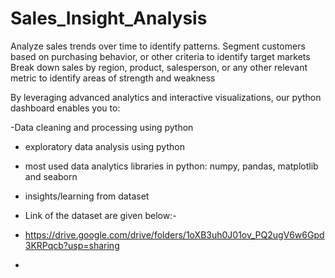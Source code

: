 # Sales_Insight_Analysis
Analyze sales trends over time to identify patterns.
Segment customers based on  purchasing behavior, or other criteria to identify target markets
Break down sales by region, product, salesperson, or any other relevant metric to identify areas of strength and weakness

By leveraging advanced analytics and interactive visualizations, our python dashboard enables you to:

-Data cleaning and processing using python
- exploratory data analysis using python
- most used data analytics libraries in python: numpy, pandas, matplotlib and seaborn
- insights/learning from dataset

- Link of the dataset are given below:-
- https://drive.google.com/drive/folders/1oXB3uh0J01ov_PQ2ugV6w6Gpd3KRPqcb?usp=sharing
-  
